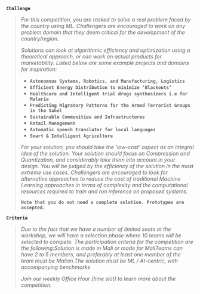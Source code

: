 **`Challenge`**

> *For this competition, you are tasked to solve a real problem faced by the country using ML. Challengers are encouraged to work on any problem domain that they deem critical for the development of the country/region.*
>
> *Solutions can look at algorithmic efficiency and optimization using a theoretical approach, or can work on actual products for marketability. Listed below are some example projects and domains for inspiration:*
>
> * **`Autonomous Systems, Robotics, and Manufacturing, Logistics`**
> * **`Efficient Energy Distribution to minimize ‘Blackouts’`**
> * **`Healthcare and Intelligent trial drugs synthesizers i.e for Malaria`**
> * **`Predicting Migratory Patterns for the Armed Terrorist Groups in the Sahel`**
> * **`Sustainable Communities and Infrastructures`**
> * **`Retail Management`**
> * **`Automatic speech translator for local languages`**
> * **`Smart & Intelligent Agriculture`**
>
> *For your solution, you should take the 'low-cost' aspect as an integral idea of the solution. Your solution should focus on Compression and Quantization, and considerably take them into account in your design. You will be judged by the efficiency of the solution in the most extreme use cases. Challengers are encouraged to look for alternative approaches to reduce the cost of traditional Machine Learning approaches in terms of complexity and the computational resources required to train and run inference on proposed systems.*
>
> **`Note that you do not need a complete solution. Prototypes are accepted.`**

**`Criteria`**

> *Due to the fact that we have a number of limited seats at the workshop, we will have a selection phase where 10 teams will be selected to compete. The participation criteria for the competition are the following:Solution is made in Mali or made for MaliTeams can have 2 to 5 members, and preferably at least one member of the team must be Malian.The solution must be ML / AI-centric, with accompanying benchmarks*
>
> *Join our weekly Office Hour [time slot] to learn more about the competition.*
